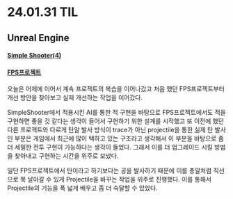 # 24.01.31 TIL

## Unreal Engine

#### [Simple Shooter(4)](</Unreal%20Engine/실습/SimpleShooter/SimpleShooter%20(4).md>)

#### [FPS프로젝트](</Unreal%20Engine/실습/FPS프로젝트/FPS프로젝트%20(1).md>)

오늘은 어제에 이어서 계속 프로젝트의 복습을 이어나갔고 처음 했던 FPS프로젝트부터 개선 방안을 찾아보고 실제 개선하는 작업을 이어갔다.

SimpleShooter에서 적용시킨 AI를 통한 적 구현을 바탕으로 FPS프로젝트에서도 적을 구현하면 좋을 것 같다는 생각이 들어서 구현하기 위한 설계를 시작했고 또 이전에 했던 다른 프로젝트와 다르게 탄알 발사 방식이 trace가 아닌 projectile을 통한 실제 탄 발사인 부분은 게임에서 최근에 많이 택하고 있는 구조라고 생각해서 이 부분을 바탕으로 좀 더 세밀한 전투 구현이 가능하다는 생각이 들었다. 그래서 이를 더 업그레이드 시킬 방법을 찾아내고 구현하는 시간을 위주로 보냈다.

일단 FPS프로젝트에서 탄이라고 하기보다는 공을 발사하기 때문에 이를 총알처럼 직선으로 쭉 날아갈 수 있게 Projectile을 바꾸는 작업을 위주로 진행했다. 이를 통해서 Projectile의 기능을 폭 넓게 배우고 좀 더 숙달할 수 있었다.
